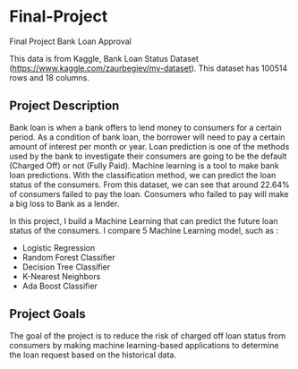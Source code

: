 # Final-Project
Final Project Bank Loan Approval

This data is from Kaggle, Bank Loan Status Dataset (https://www.kaggle.com/zaurbegiev/my-dataset). This dataset has 100514 rows and 18 columns.


Project Description
------------
Bank loan is when a bank offers to lend money to consumers for a certain period. As a condition of bank loan, the borrower will need to pay a certain amount of interest per month or year. Loan prediction is one of the methods used by the bank to investigate their consumers are going to be the default (Charged Off) or not (Fully Paid).
Machine learning is a tool to make bank loan predictions. With the classification method, we can predict the loan status of the consumers.
From this dataset, we can see that around 22.64% of consumers failed to pay the loan. Consumers who failed to pay will make a big loss to Bank as a lender.

In this project, I build a Machine Learning that can predict the future loan status of the consumers.
I compare 5 Machine Learning model, such as :
* Logistic Regression
* Random Forest Classifier
* Decision Tree Classifier
* K-Nearest Neighbors
* Ada Boost Classifier



Project Goals
-------------
The goal of the project is to reduce the risk of charged off loan status from consumers by making machine learning-based applications to determine the loan request based on the historical data.
